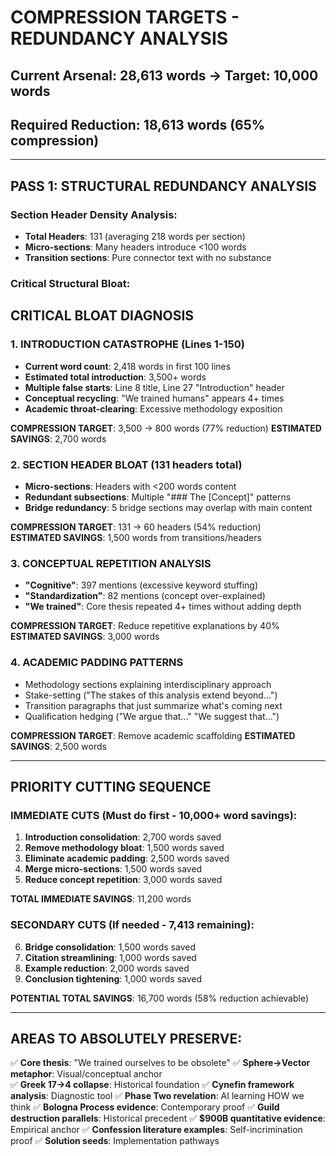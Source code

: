 # COMPRESSION TARGETS - REDUNDANCY ANALYSIS
## Current Arsenal: 28,613 words → Target: 10,000 words
## Required Reduction: 18,613 words (65% compression)

---

## PASS 1: STRUCTURAL REDUNDANCY ANALYSIS

### Section Header Density Analysis:
- **Total Headers**: 131 (averaging 218 words per section)
- **Micro-sections**: Many headers introduce <100 words
- **Transition sections**: Pure connector text with no substance

### Critical Structural Bloat:

## CRITICAL BLOAT DIAGNOSIS

### 1. INTRODUCTION CATASTROPHE (Lines 1-150)
- **Current word count**: 2,418 words in first 100 lines
- **Estimated total introduction**: 3,500+ words
- **Multiple false starts**: Line 8 title, Line 27 "Introduction" header
- **Conceptual recycling**: "We trained humans" appears 4+ times
- **Academic throat-clearing**: Excessive methodology exposition

**COMPRESSION TARGET**: 3,500 → 800 words (77% reduction)
**ESTIMATED SAVINGS**: 2,700 words

### 2. SECTION HEADER BLOAT (131 headers total)
- **Micro-sections**: Headers with <200 words content
- **Redundant subsections**: Multiple "### The [Concept]" patterns
- **Bridge redundancy**: 5 bridge sections may overlap with main content

**COMPRESSION TARGET**: 131 → 60 headers (54% reduction)  
**ESTIMATED SAVINGS**: 1,500 words from transitions/headers

### 3. CONCEPTUAL REPETITION ANALYSIS
- **"Cognitive"**: 397 mentions (excessive keyword stuffing)
- **"Standardization"**: 82 mentions (concept over-explained)
- **"We trained"**: Core thesis repeated 4+ times without adding depth

**COMPRESSION TARGET**: Reduce repetitive explanations by 40%
**ESTIMATED SAVINGS**: 3,000 words

### 4. ACADEMIC PADDING PATTERNS
- Methodology sections explaining interdisciplinary approach
- Stake-setting ("The stakes of this analysis extend beyond...")
- Transition paragraphs that just summarize what's coming next
- Qualification hedging ("We argue that..." "We suggest that...")

**COMPRESSION TARGET**: Remove academic scaffolding
**ESTIMATED SAVINGS**: 2,500 words

---

## PRIORITY CUTTING SEQUENCE

### IMMEDIATE CUTS (Must do first - 10,000+ word savings):
1. **Introduction consolidation**: 2,700 words saved
2. **Remove methodology bloat**: 1,500 words saved  
3. **Eliminate academic padding**: 2,500 words saved
4. **Merge micro-sections**: 1,500 words saved
5. **Reduce concept repetition**: 3,000 words saved

**TOTAL IMMEDIATE SAVINGS**: 11,200 words

### SECONDARY CUTS (If needed - 7,413 remaining):
6. **Bridge consolidation**: 1,500 words saved
7. **Citation streamlining**: 1,000 words saved
8. **Example reduction**: 2,000 words saved
9. **Conclusion tightening**: 1,000 words saved

**POTENTIAL TOTAL SAVINGS**: 16,700 words (58% reduction achievable)

---

## AREAS TO ABSOLUTELY PRESERVE:

✅ **Core thesis**: "We trained ourselves to be obsolete"
✅ **Sphere→Vector metaphor**: Visual/conceptual anchor  
✅ **Greek 17→4 collapse**: Historical foundation
✅ **Cynefin framework analysis**: Diagnostic tool
✅ **Phase Two revelation**: AI learning HOW we think
✅ **Bologna Process evidence**: Contemporary proof
✅ **Guild destruction parallels**: Historical precedent
✅ **$900B quantitative evidence**: Empirical anchor
✅ **Confession literature examples**: Self-incrimination proof
✅ **Solution seeds**: Implementation pathways

